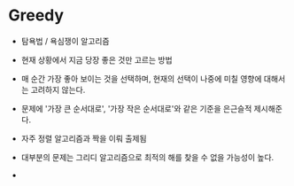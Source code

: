 # Greedy

- 탐욕법 / 욕심쟁이 알고리즘
- 현재 상황에서 지금 당장 좋은 것만 고르는 방법
- 매 순간 가장 좋아 보이는 것을 선택하며, 현재의 선택이 나중에 미칠 영향에 대해서는 고려하지 않는다.
- 문제에 '가장 큰 순서대로', '가장 작은 순서대로'와 같은 기준을 은근슬적 제시해준다.
- 자주 정렬 알고리즘과 짝을 이뤄 출제됨

- 대부분의 문제는 그리디 알고리즘으로 최적의 해를 찾을 수 없을 가능성이 높다.
- 